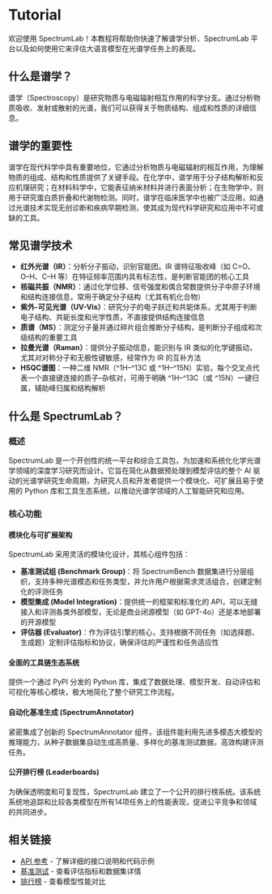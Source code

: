 # Tutorial

欢迎使用 SpectrumLab！本教程将帮助你快速了解谱学分析、SpectrumLab 平台以及如何使用它来评估大语言模型在光谱学任务上的表现。

## 什么是谱学？

谱学（Spectroscopy）是研究物质与电磁辐射相互作用的科学分支。通过分析物质吸收、发射或散射的光谱，我们可以获得关于物质结构、组成和性质的详细信息。

## 谱学的重要性

谱学在现代科学中具有重要地位，它通过分析物质与电磁辐射的相互作用，为理解物质的组成、结构和性质提供了关键手段。在化学中，谱学用于分子结构解析和反应机理研究；在材料科学中，它能表征纳米材料并进行表面分析；在生物学中，则用于研究蛋白质折叠和代谢物检测。同时，谱学在临床医学中也被广泛应用，如通过光谱技术实现无创诊断和疾病早期检测，使其成为现代科学研究和应用中不可或缺的工具。

## 常见谱学技术

- **红外光谱（IR）**：分析分子振动，识别官能团。IR 谱特征吸收峰（如 C=O、O–H、C–H 等）在特征频率范围内具有标志性，是判断官能团的核心工具
- **核磁共振（NMR）**：通过化学位移、信号强度和偶合常数提供分子中原子环境和结构连接信息，常用于确定分子结构（尤其有机化合物）
- **紫外-可见光谱（UV-Vis）**：研究分子的电子跃迁和共轭体系，尤其用于判断电子结构、共轭长度和光学性质，不直接提供结构连接信息
- **质谱（MS）**：测定分子量并通过碎片组合推断分子结构，是判断分子组成和次级结构的重要工具
- **拉曼光谱（Raman）**：提供分子振动信息，能识别与 IR 类似的化学键振动，尤其对对称分子和无极性键敏感，经常作为 IR 的互补方法
- **HSQC谱图**：一种二维 NMR（^1H–^13C 或 ^1H–^15N）实验，每个交叉点代表一个直接键连接的质子–杂核对，可用于明确 ^1H–^13C（或 ^15N）一键归属，辅助峰归属和结构解析

## 什么是 SpectrumLab？

### 概述

SpectrumLab 是一个开创性的统一平台和综合工具包，为加速和系统化化学光谱学领域的深度学习研究而设计。它旨在简化从数据预处理到模型评估的整个 AI 驱动的光谱学研究生命周期，为研究人员和开发者提供一个模块化、可扩展且易于使用的 Python 库和工具生态系统，以推动光谱学领域的人工智能研究和应用。

### 核心功能

#### 模块化与可扩展架构

SpectrumLab 采用灵活的模块化设计，其核心组件包括：

- **基准测试组 (Benchmark Group)**：将 SpectrumBench 数据集进行分层组织，支持多种光谱模态和任务类型，并允许用户根据需求灵活组合，创建定制化的评测任务
- **模型集成 (Model Integration)**：提供统一的框架和标准化的 API，可以无缝接入和评测各类外部模型，无论是商业闭源模型（如 GPT-4o）还是本地部署的开源模型
- **评估器 (Evaluator)**：作为评估引擎的核心，支持根据不同任务（如选择题、生成题）定制评估指标和协议，确保评估的严谨性和任务适应性

#### 全面的工具链生态系统

提供一个通过 PyPI 分发的 Python 库，集成了数据处理、模型开发、自动评估和可视化等核心模块，极大地简化了整个研究工作流程。

#### 自动化基准生成 (SpectrumAnnotator)

紧密集成了创新的 SpectrumAnnotator 组件，该组件能利用先进多模态大模型的推理能力，从种子数据集自动生成高质量、多样化的基准测试数据，高效构建评测任务。

#### 公开排行榜 (Leaderboards)

为确保透明度和可复现性，SpectrumLab 建立了一个公开的排行榜系统。该系统系统地追踪和比较各类模型在所有14项任务上的性能表现，促进公平竞争和领域的共同进步。

## 相关链接

- [API 参考](/zh/api) - 了解详细的接口说明和代码示例
- [基准测试](/zh/benchmark) - 查看评估指标和数据集详情
- [排行榜](https://huggingface.co/spaces/SpectrumWorld/SpectrumLeaderboard) - 查看模型性能对比
